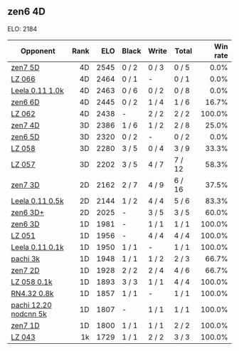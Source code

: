 ## zen6 4D ##

ELO: 2184

Opponent | Rank | ELO | Black | Write | Total | Win rate
---------|-----:|----:|-------|-------|-------|-------:
[zen7 5D](zen7%205D.md) | 4D | 2545 | 0 / 2 | 0 / 3 | 0 / 5 | 0.0%
[LZ 066](LZ%20066.md) | 4D | 2464 | 0 / 1 | - | 0 / 1 | 0.0%
[Leela 0.11 1.0k](Leela%200.11%201.0k.md) | 4D | 2463 | 0 / 6 | 0 / 2 | 0 / 8 | 0.0%
[zen6 6D](zen6%206D.md) | 4D | 2445 | 0 / 2 | 1 / 4 | 1 / 6 | 16.7%
[LZ 062](LZ%20062.md) | 4D | 2438 | - | 2 / 2 | 2 / 2 | 100.0%
[zen7 4D](zen7%204D.md) | 3D | 2386 | 1 / 6 | 1 / 2 | 2 / 8 | 25.0%
[zen6 5D](zen6%205D.md) | 3D | 2320 | 0 / 2 | - | 0 / 2 | 0.0%
[LZ 058](LZ%20058.md) | 3D | 2280 | 3 / 5 | 0 / 4 | 3 / 9 | 33.3%
[LZ 057](LZ%20057.md) | 3D | 2202 | 3 / 5 | 4 / 7 | 7 / 12 | 58.3%
[zen7 3D](zen7%203D.md) | 2D | 2162 | 2 / 7 | 4 / 9 | 6 / 16 | 37.5%
[Leela 0.11 0.5k](Leela%200.11%200.5k.md) | 2D | 2144 | 1 / 2 | 4 / 4 | 5 / 6 | 83.3%
[zen6 3D+](zen6%203D+.md) | 2D | 2025 | - | 3 / 5 | 3 / 5 | 60.0%
[zen6 3D](zen6%203D.md) | 1D | 1981 | - | 1 / 1 | 1 / 1 | 100.0%
[LZ 051](LZ%20051.md) | 1D | 1956 | - | 4 / 4 | 4 / 4 | 100.0%
[Leela 0.11 0.1k](Leela%200.11%200.1k.md) | 1D | 1950 | 1 / 1 | - | 1 / 1 | 100.0%
[pachi 3k](pachi%203k.md) | 1D | 1948 | 1 / 1 | 1 / 2 | 2 / 3 | 66.7%
[zen7 2D](zen7%202D.md) | 1D | 1928 | 2 / 2 | 2 / 4 | 4 / 6 | 66.7%
[LZ 058 0.1k](LZ%20058%200.1k.md) | 1D | 1893 | 3 / 3 | 1 / 1 | 4 / 4 | 100.0%
[RN4.32 0.8k](RN4.32%200.8k.md) | 1D | 1857 | 1 / 1 | - | 1 / 1 | 100.0%
[pachi 12.20 nodcnn 5k](pachi%2012.20%20nodcnn%205k.md) | 1D | 1807 | - | 1 / 1 | 1 / 1 | 100.0%
[zen7 1D](zen7%201D.md) | 1D | 1800 | 1 / 1 | 1 / 1 | 2 / 2 | 100.0%
[LZ 043](LZ%20043.md) | 1k | 1729 | 1 / 1 | 2 / 2 | 3 / 3 | 100.0%
